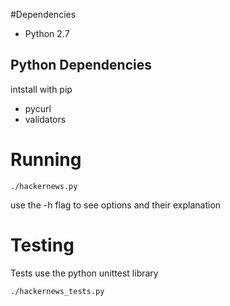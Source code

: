 
#Dependencies

* Python 2.7

## Python Dependencies

intstall with pip

* pycurl
* validators

# Running

`./hackernews.py`

use the -h flag to see options and their explanation

# Testing

Tests use the python unittest library

`./hackernews_tests.py`
